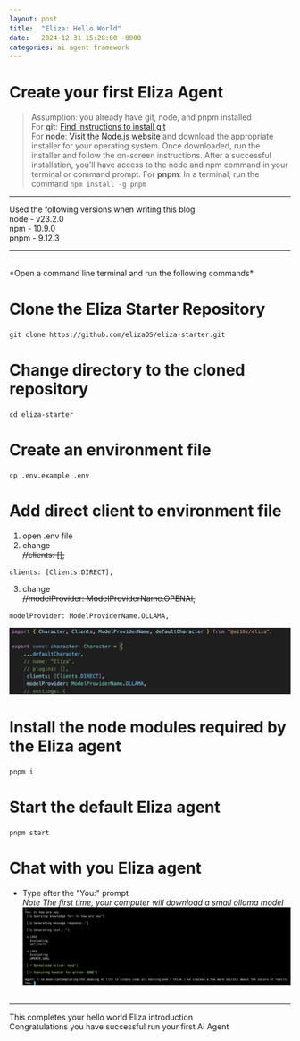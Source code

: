 ```yaml
---
layout: post
title:  "Eliza: Hello World"
date:   2024-12-31 15:28:00 -0000
categories: ai agent framework
---
```


# Create your first Eliza Agent  
> Assumption: you already have git, node, and pnpm installed  
> For **git**: [Find instructions to install git](https://github.com/git-guides/install-git)<br/>
> For **node**: [Visit the Node.js website](https://nodejs.org) and download the appropriate installer for your operating system. Once downloaded, run the installer and follow the on-screen instructions. After a successful installation, you’ll have access to the node and npm command in your terminal or command prompt.
> For **pnpm**: In a terminal, run the command `npm install -g pnpm`

---
Used the following versions when writing this blog  
node - v23.2.0  
npm - 10.9.0  
pnpm - 9.12.3  

---

<br/>  
*Open a command line terminal and run the following commands*

# Clone the Eliza Starter Repository
`git clone https://github.com/elizaOS/eliza-starter.git`

# Change directory to the cloned repository
`cd eliza-starter`

# Create an environment file
`cp .env.example .env`

# Add direct client to environment file
1. open .env file
2. change  
~~//clients: [],~~
```
clients: [Clients.DIRECT],
```
3. change  
~~//modelProvider: ModelProviderName.OPENAI,~~
```
modelProvider: ModelProviderName.OLLAMA,
```

![character.ts](/assets/images/default_eliza_env_settings.png)

# Install the node modules required by the Eliza agent 
`pnpm i`

# Start the default Eliza agent
`pnpm start`

# Chat with you Eliza agent
- Type after the "You:" prompt  
*Note The first time, your computer will download a small ollama model*
![agent terminal](/assets/images/eliza_hello_world_terminal.png)
<br/><br/>

---
This completes your hello world Eliza introduction   
Congratulations you have successful run your first Ai Agent 

